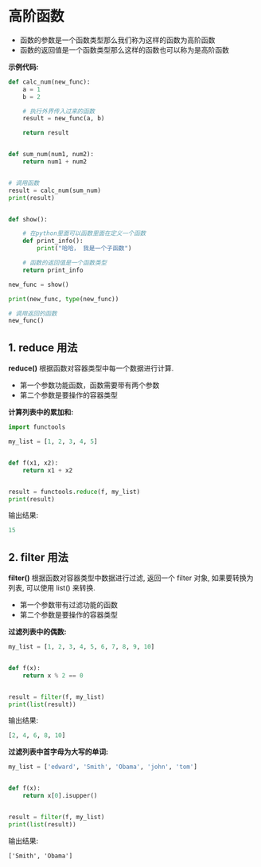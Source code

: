 # 高阶函数

* 函数的参数是一个函数类型那么我们称为这样的函数为高阶函数
* 函数的返回值是一个函数类型那么这样的函数也可以称为是高阶函数

**示例代码:**

```py
def calc_num(new_func):
    a = 1
    b = 2

    # 执行外界传入过来的函数
    result = new_func(a, b)

    return result


def sum_num(num1, num2):
    return num1 + num2


# 调用函数
result = calc_num(sum_num)
print(result)


def show():

    # 在python里面可以函数里面在定义一个函数
    def print_info():
        print("哈哈， 我是一个子函数")

    # 函数的返回值是一个函数类型
    return print_info

new_func = show()

print(new_func, type(new_func))

# 调用返回的函数
new_func()
```

## 1. reduce 用法

**reduce\(\)**  根据函数对容器类型中每一个数据进行计算.

* 第一个参数功能函数，函数需要带有两个参数
* 第二个参数是要操作的容器类型


**计算列表中的累加和:**

```python
import functools

my_list = [1, 2, 3, 4, 5]


def f(x1, x2):
    return x1 + x2


result = functools.reduce(f, my_list)
print(result)
```

输出结果:

```python
15
```

## 2. filter 用法

**filter\(\)** 根据函数对容器类型中数据进行过滤, 返回一个 filter 对象, 如果要转换为列表, 可以使用 list\(\) 来转换.

* 第一个参数带有过滤功能的函数
* 第二个参数是要操作的容器类型


**过滤列表中的偶数:**

```python
my_list = [1, 2, 3, 4, 5, 6, 7, 8, 9, 10]


def f(x):
    return x % 2 == 0


result = filter(f, my_list)
print(list(result))
```

输出结果:

```python
[2, 4, 6, 8, 10]
```

**过滤列表中首字母为大写的单词:**

```python
my_list = ['edward', 'Smith', 'Obama', 'john', 'tom']


def f(x):
    return x[0].isupper()


result = filter(f, my_list)
print(list(result))
```

输出结果:

```pythjon
['Smith', 'Obama']
```



